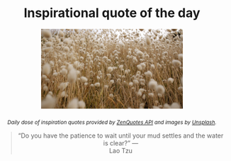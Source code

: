 
<div align="center">

# Inspirational quote of the day

<img src="./data/photo.jpeg" alt="Beautiful nature photo" width="320" height="180">

<sub><i>Daily dose of inspiration quotes provided by [ZenQuotes API](https://zenquotes.io/) and images by [Unsplash](https://unsplash.com/).</i></sub>


<blockquote>&ldquo;Do you have the patience to wait until your mud settles and the water is clear?&rdquo; &mdash; <footer>Lao Tzu</footer></blockquote>

</div>
